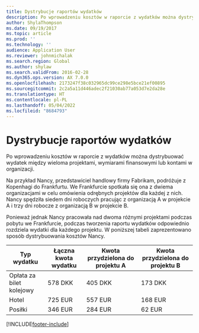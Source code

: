 ```yaml
---
title: Dystrybucje raportów wydatków
description: Po wprowadzeniu kosztów w raporcie z wydatków można dystrybuować wydatek między wieloma projektami, podmiotami prawnymi lub kontami w organizacji.
author: ShylaThompson
ms.date: 09/19/2017
ms.topic: article
ms.prod: ''
ms.technology: ''
audience: Application User
ms.reviewer: johnmichalak
ms.search.region: Global
ms.author: shylaw
ms.search.validFrom: 2016-02-28
ms.dyn365.ops.version: AX 7.0.0
ms.openlocfilehash: 2173247f38c032965dc99ce298e5bce21ef00895
ms.sourcegitcommit: 2c2a5a11d446adec2f21030ab77a053d7e2da28e
ms.translationtype: HT
ms.contentlocale: pl-PL
ms.lasthandoff: 05/04/2022
ms.locfileid: "8684793"
---
```

# <a name="expense-report-distributions"></a>Dystrybucje raportów wydatków

Po wprowadzeniu kosztów w raporcie z wydatków można dystrybuować wydatek między wieloma projektami, wymiarami finansowymi lub kontami w organizacji.

Na przykład Nancy, przedstawiciel handlowy firmy Fabrikam, podróżuje z Kopenhagi do Frankfurtu. We Frankfurcie spotkała się ona z dwiema organizacjami w celu omówienia odrębnych projektów dla każdej z nich. Nancy spędziła siedem dni roboczych pracując z organizacją A w projekcie A i trzy dni robocze z organizacją B w projekcie B.

Ponieważ jednak Nancy pracowała nad dwoma różnymi projektami podczas pobytu we Frankfurcie, podczas tworzenia raportu wydatków odpowiednio rozdziela wydatki dla każdego projektu. W poniższej tabeli zaprezentowano sposób dystrybuowania kosztów Nancy.


| Typ wydatku | Łączna kwota wydatku|Kwota przydzielona do projektu A| Kwota przydzielona do projektu B |
|--------------|---------------------|-------------------------------|---------------------------------|
|Opłata za bilet kolejowy   |578 DKK              |405 DKK                        |173 DKK                          |
|Hotel         |725 EUR              |557 EUR                        |168 EUR                          |
|Posiłki         |346 EUR              |284 EUR                        |62 EUR                           |



[!INCLUDE[footer-include](../includes/footer-banner.md)]